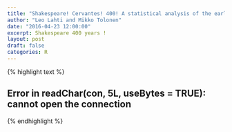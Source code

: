 ```yaml
---
title: "Shakespeare! Cervantes! 400! A statistical analysis of the early modern printing of the Bard and Don Quixote"
author: "Leo Lahti and Mikko Tolonen"
date: "2016-04-23 12:00:00"
excerpt: Shakespeare 400 years !
layout: post
draft: false
categories: R
---
```


 

{% highlight text %}
## Error in readChar(con, 5L, useBytes = TRUE): cannot open the connection
{% endhighlight %}













